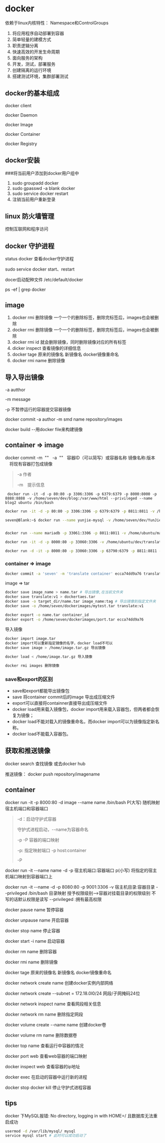 # docker

依赖于linux内核特性： Namespace和ControlGroups

1. 将应用程序自动部署到容器
2. 简单轻量的建模方式
3. 职责逻辑分离
4. 快速高效的开发生命周期
5. 面向服务的架构
6. 开发，测试，部署服务
7. 创建隔离的运行环境
8. 搭建测试环境，集群部署测试

## docker的基本组成

docker client

docker Daemon

docker Image

docker Container

docker Registry

## docker安装

###将当前用户添加到docker用户组中

1. sudo groupadd docker
2. sudo gpasswd -a blank docker
3. sudo service docker restart
4. 注销当前用户重新登录

## linux 防火墙管理

控制互联网和程序访问

## docker 守护进程

status docker 查看docker守护进程

sudo service docker start、restart 

docer启动配种文件  /etc/default/docker

ps -ef | grep docker

## image

1. docker rmi 删除镜像 一个一个的删除标签，删除完标签后，images也会被删除
2. docker rmi 删除镜像 一个一个的删除标签，删除完标签后，images也会被删除
3. docker rmi id 就会删除镜像，同时删除镜像对应的所有标签
4. dicker inspect 查看镜像的详细信息
5. docker tage 原来的镜像名 新镜像名 docker镜像重命名
6. docker rmi name 删除镜像

## 导入导出镜像

-a autthor

-m message

-p 不暂停运行的容器提交容器镜像

docker commit -a author -m smd name repository/images

docker build     --用docker file来构建镜像

## container => image

docker commit -m  ""   -a  ""   容器ID（可以简写）或容器名称 镜像名称:版本 　将现有容器打包成镜像

> -a 作者
>
> -m　提示信息

```shell
 docker run -it -d -p 80:80 -p 3306:3306 -p 6379:6379 -p 8000:8000 -p 8888:8888 -v /home/seven/dev/blog:/var/www/html --privileged --name blog2 ubuntu /bin/bash
```

```bash
docker run -it -d -p 80:80 -p 3306:3306 -p 6379:6379 -p 8811:8811 -v /home/seven/dev/blog2:/var/www/html --privileged --name blog seven/blog /bin/bash
```

```bash
seven@Blank:~$ docker run --name yunjie-mysql -v /home/seven/dev/YunJie3.7.1_for_linux/mysqldocker:/etc/mysql/conf.d --privileged -p 33060:3306 -e MYSQL_ROOT_PASSWORD=0707 -d mysql:5.7


docker run --name mariadb -p 33061:3306 -p 8011:8011 -v /home/ubuntu/mariadbdata:/var/lib/mysql --privileged -v /home/ubuntu/mariadbcnf:/etc/mysql/conf.d --privileged -e MYSQL_ROOT_PASSWORD=password  -d mariadb:latest
```

```bash
docker run -it -d -p 8000:80 -p 33060:3306 -v /home/ubuntu/dev/translation/translate-backend/translate:/var/www/html --privileged --name translate-backend translate:v1 /bin/bash
```

```bash
docker run -d -it -p 8000:80 -p 33060:3306 -p 63790:6379 -p 8811:8811 -v /home/blank/code/translation/translate-backend:/var/www/html --privileged --name translate-dev translate:v2
```



### container => image

```bash
docker commit -a 'seven' -m 'translate container' ecca74dd9a76 translate:v1
```

image => tar

```bash
docker save image_name > name.tar # 导出镜像,在当前文件夹
docker save translate:v1 > dockertaes.tar
docker save -o target_dir/name.tar image_name:tag # 导出镜像到指定文件夹
docker save -o /home/seven/dockerimages/mytest.tar translate:v1 

docker export -o name.tar container_id
docker export -o /home/seven/dockerimages/port.tar ecca74dd9a76
```

导入镜像

```bash
docker import image.tar
docker import可以重新指定镜像的名字，docker load不可以
docker save image > /home/image.tar.gz 导出镜像

docker load < /home/image.tar.gz 导入镜像

docker rmi images 删除镜像
```

###  save和export的区别

- save和export都能导出镜像包
- save 将container commit后的image 导出成压缩文件
- export可以直接将containner直接导出成压缩文件
- docker load用来载入镜像包，docker import用来载入容器包，但两者都会恢复为镜像；
- docker load不能对载入的镜像重命名，而docker import可以为镜像指定新名称。
- docker load不能载入容器包。

## 获取和推送镜像

docker search 查找镜像 或去docker  hub

推送镜像： docker push repository/imagename



## container

docker run -it -p 8000:80  -d image --name name  /bin/bash P(大写) 随机映射宿主机端口和容器端口

>  -d：启动守护式容器
>
> 守护式进程启动，--name为容器命名
>
>  -p -P 容器的端口映射
>
> -p: 指定映射端口 -p host:container
>
> -P 

docker run -it --name name -d -p 宿主机端口:容器端口 p(小写) 将指定的宿主机端口映射到容器端口上

docker run -it --name -d -p 8080:80 -p 9001:3306 -v 宿主机目录:容器目录  --privileged  /bin/bash 目录映射 授予权限级别-->容器对挂载目录的权限级别 不写的话默认权限是读写 --privileged :拥有最高权限

docker pause name 暂停容器

docker unpause name 开启容器

docker stop name 停止容器

docker start -i name 启动容器

docker rm name 删除容器

docker rmi name 删除镜像

docker tage 原来的镜像名 新镜像名    docker镜像重命名

docker network create name 创建docker实例内部网络

docker network create --subnet = 172.18.0l0/24 网段/子网掩码24位 

docker network inspect name 查看网段相关信息

docker network rm name 删除指定网段

docker volume create --name name 创建docker卷

docker volume rm name 删除数据卷

docker top  name 查看运行中容器的情况

docker port web 查看web容器的端口映射

docker inspect web 查看容器的ip地址 

docker exec  在启动的容器中运行新的进程

docker stop docker kill 停止守护式进程容器



## tips

docker 下MySQL报错: No directory, logging in with HOME=/ 且数据库无法重启成功

```bash
usermod -d /var/lib/mysql/ mysql
service mysql start # 此时可以成功启动了
```


